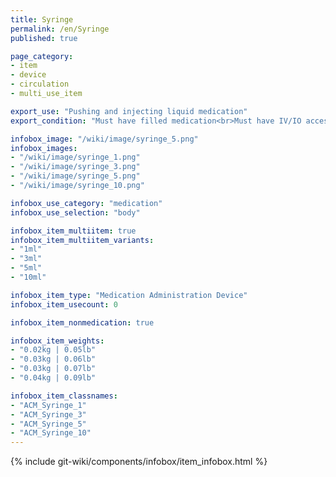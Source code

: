 ```yaml
---
title: Syringe
permalink: /en/Syringe
published: true

page_category:
- item
- device
- circulation
- multi_use_item

export_use: "Pushing and injecting liquid medication"
export_condition: "Must have filled medication<br>Must have IV/IO access to push medication intravenously"

infobox_image: "/wiki/image/syringe_5.png"
infobox_images:
- "/wiki/image/syringe_1.png"
- "/wiki/image/syringe_3.png"
- "/wiki/image/syringe_5.png"
- "/wiki/image/syringe_10.png"

infobox_use_category: "medication"
infobox_use_selection: "body"

infobox_item_multiitem: true
infobox_item_multiitem_variants:
- "1ml"
- "3ml"
- "5ml"
- "10ml"

infobox_item_type: "Medication Administration Device"
infobox_item_usecount: 0

infobox_item_nonmedication: true

infobox_item_weights:
- "0.02kg | 0.05lb"
- "0.03kg | 0.06lb"
- "0.03kg | 0.07lb"
- "0.04kg | 0.09lb"

infobox_item_classnames:
- "ACM_Syringe_1"
- "ACM_Syringe_3"
- "ACM_Syringe_5"
- "ACM_Syringe_10"
---
```


{% include git-wiki/components/infobox/item_infobox.html %}
